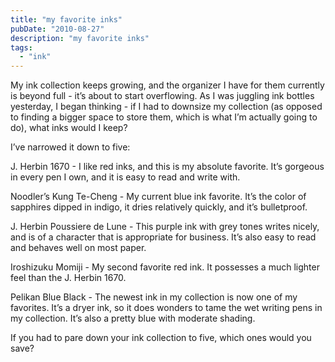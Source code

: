 ```yaml
---
title: "my favorite inks"
pubDate: "2010-08-27"
description: "my favorite inks"
tags:
  - "ink"
---
```


My ink collection keeps growing, and the organizer I have for them currently is beyond full - it’s about to start overflowing. As I was juggling ink bottles yesterday, I began thinking - if I had to downsize my collection (as opposed to finding a bigger space to store them, which is what I’m actually going to do), what inks would I keep?

I’ve narrowed it down to five:

J. Herbin 1670 - I like red inks, and this is my absolute favorite. It’s gorgeous in every pen I own, and it is easy to read and write with.

Noodler’s Kung Te-Cheng - My current blue ink favorite. It’s the color of sapphires dipped in indigo, it dries relatively quickly, and it’s bulletproof.

J. Herbin Poussiere de Lune - This purple ink with grey tones writes nicely, and is of a character that is appropriate for business. It’s also easy to read and behaves well on most paper.

Iroshizuku Momiji - My second favorite red ink. It possesses a much lighter feel than the J. Herbin 1670.

Pelikan Blue Black - The newest ink in my collection is now one of my favorites. It’s a dryer ink, so it does wonders to tame the wet writing pens in my collection. It’s also a pretty blue with moderate shading.

If you had to pare down your ink collection to five, which ones would you save?
